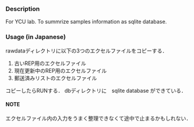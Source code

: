 
### Description

For YCU lab.
To summrize samples information as sqlite database.  


### Usage (in Japanese)
rawdataディレクトリに以下の3つのエクセルファイルをコピーする．

  1. 古いREP用のエクセルファイル
  2. 現在更新中のREP用のエクセルファイル
  3. 郵送済みリストのエクセルファイル

コピーしたらRUNする．
dbディレクトリに　sqlite database ができている．

#### NOTE
エクセルファイル内の入力をうまく整理できなくて途中で止まるかもしれない．

